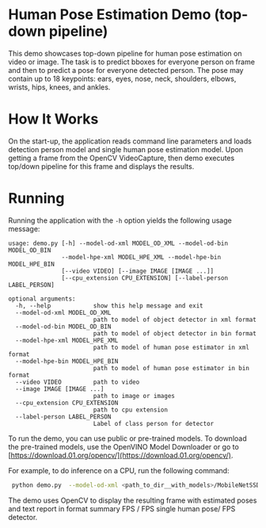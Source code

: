 # Human Pose Estimation Demo (top-down pipeline)

This demo showcases top-down pipeline for human pose estimation on video or image. The task is to predict bboxes for everyone person on frame and then to predict a pose for everyone detected person. The pose may contain up to 18 keypoints: ears, eyes, nose, neck, shoulders, elbows, wrists, hips, knees, and ankles.

# How It Works

On the start-up, the application reads command line parameters and loads  detection person model and single human pose estimation model. Upon getting a frame from the OpenCV VideoCapture, then  demo executes top/down pipeline for this frame and displays the results.

# Running

Running the application with the `-h` option yields the following usage message:
```
usage: demo.py [-h] --model-od-xml MODEL_OD_XML --model-od-bin MODEL_OD_BIN
               --model-hpe-xml MODEL_HPE_XML --model-hpe-bin MODEL_HPE_BIN
               [--video VIDEO] [--image IMAGE [IMAGE ...]]
               [--cpu_extension CPU_EXTENSION] [--label-person LABEL_PERSON]

optional arguments:
  -h, --help            show this help message and exit
  --model-od-xml MODEL_OD_XML
                        path to model of object detector in xml format
  --model-od-bin MODEL_OD_BIN
                        path to model of object detector in bin format
  --model-hpe-xml MODEL_HPE_XML
                        path to model of human pose estimator in xml format
  --model-hpe-bin MODEL_HPE_BIN
                        path to model of human pose estimator in bin format
  --video VIDEO         path to video
  --image IMAGE [IMAGE ...]
                        path to image or images
  --cpu_extension CPU_EXTENSION
                        path to cpu extension
  --label-person LABEL_PERSON
                        Label of class person for detector
```
To run the demo, you can use public or pre-trained models. To download the pre-trained models, use the OpenVINO Model Downloader or go to [https://download.01.org/opencv/](https://download.01.org/opencv/).

For example, to do inference on a CPU, run the following command:

```sh
 python demo.py  --model-od-xml <path_to_dir__with_models>/MobileNetSSD_deploy.xml --model-od-bin <path_to_dir__with_models>/MobileNetSSD_deploy.bin --model-hpe-bin <path_to_dir__with_models>/single-human-pose-estimation-0001.bin --model-hpe-xml /home/inteladmin/single-human-pose-estimation-0001.xml --video <path_to_video>/back-passengers.avi --cpu_extension <path_to_lib>/libcpu_extension_avx2.so
```

The demo uses OpenCV to display the resulting frame with estimated poses and text report in format summary FPS / FPS single human pose/ FPS detector.
